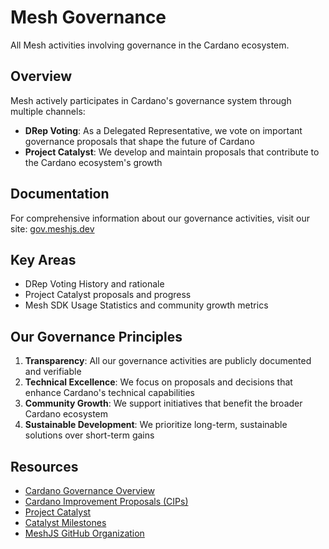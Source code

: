 # Mesh Governance

All Mesh activities involving governance in the Cardano ecosystem.

## Overview

Mesh actively participates in Cardano's governance system through multiple channels:

- **DRep Voting**: As a Delegated Representative, we vote on important governance proposals that shape the future of Cardano
- **Project Catalyst**: We develop and maintain proposals that contribute to the Cardano ecosystem's growth

## Documentation

For comprehensive information about our governance activities, visit our site:
[gov.meshjs.dev](https://gov.meshjs.dev/)

## Key Areas

- DRep Voting History and rationale
- Project Catalyst proposals and progress
- Mesh SDK Usage Statistics and community growth metrics

## Our Governance Principles

1. **Transparency**: All our governance activities are publicly documented and verifiable
2. **Technical Excellence**: We focus on proposals and decisions that enhance Cardano's technical capabilities
3. **Community Growth**: We support initiatives that benefit the broader Cardano ecosystem
4. **Sustainable Development**: We prioritize long-term, sustainable solutions over short-term gains

## Resources

- [Cardano Governance Overview](https://www.cardano.org/governance/)
- [Cardano Improvement Proposals (CIPs)](https://cips.cardano.org/)
- [Project Catalyst](https://projectcatalyst.io/)
- [Catalyst Milestones](https://milestones.projectcatalyst.io/)
- [MeshJS GitHub Organization](https://github.com/meshJS)
